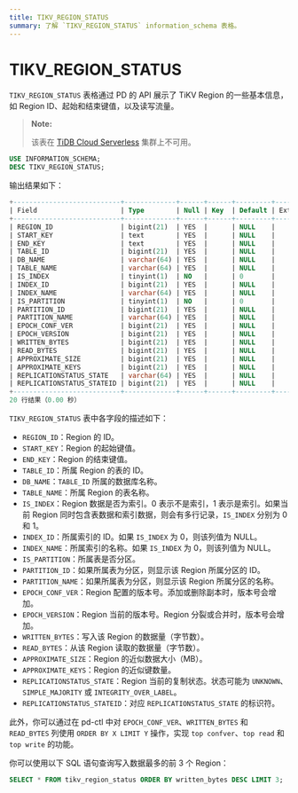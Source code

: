 ```yaml
---
title: TIKV_REGION_STATUS
summary: 了解 `TIKV_REGION_STATUS` information_schema 表格。
---
```


# TIKV_REGION_STATUS

`TIKV_REGION_STATUS` 表格通过 PD 的 API 展示了 TiKV Region 的一些基本信息，如 Region ID、起始和结束键值，以及读写流量。

> **Note:**
>
> 该表在 [TiDB Cloud Serverless](https://docs.pingcap.com/tidbcloud/select-cluster-tier#tidb-cloud-serverless) 集群上不可用。

```sql
USE INFORMATION_SCHEMA;
DESC TIKV_REGION_STATUS;
```

输出结果如下：

```sql
+---------------------------+-------------+------+------+---------+-------+
| Field                     | Type        | Null | Key  | Default | Extra |
+---------------------------+-------------+------+------+---------+-------+
| REGION_ID                 | bigint(21)  | YES  |      | NULL    |       |
| START_KEY                 | text        | YES  |      | NULL    |       |
| END_KEY                   | text        | YES  |      | NULL    |       |
| TABLE_ID                  | bigint(21)  | YES  |      | NULL    |       |
| DB_NAME                   | varchar(64) | YES  |      | NULL    |       |
| TABLE_NAME                | varchar(64) | YES  |      | NULL    |       |
| IS_INDEX                  | tinyint(1)  | NO   |      | 0       |       |
| INDEX_ID                  | bigint(21)  | YES  |      | NULL    |       |
| INDEX_NAME                | varchar(64) | YES  |      | NULL    |       |
| IS_PARTITION              | tinyint(1)  | NO   |      | 0       |       |
| PARTITION_ID              | bigint(21)  | YES  |      | NULL    |       |
| PARTITION_NAME            | varchar(64) | YES  |      | NULL    |       |
| EPOCH_CONF_VER            | bigint(21)  | YES  |      | NULL    |       |
| EPOCH_VERSION             | bigint(21)  | YES  |      | NULL    |       |
| WRITTEN_BYTES             | bigint(21)  | YES  |      | NULL    |       |
| READ_BYTES                | bigint(21)  | YES  |      | NULL    |       |
| APPROXIMATE_SIZE          | bigint(21)  | YES  |      | NULL    |       |
| APPROXIMATE_KEYS          | bigint(21)  | YES  |      | NULL    |       |
| REPLICATIONSTATUS_STATE   | varchar(64) | YES  |      | NULL    |       |
| REPLICATIONSTATUS_STATEID | bigint(21)  | YES  |      | NULL    |       |
+---------------------------+-------------+------+------+---------+-------+
20 行结果（0.00 秒）
```

`TIKV_REGION_STATUS` 表中各字段的描述如下：

* `REGION_ID`：Region 的 ID。
* `START_KEY`：Region 的起始键值。
* `END_KEY`：Region 的结束键值。
* `TABLE_ID`：所属 Region 的表的 ID。
* `DB_NAME`：`TABLE_ID` 所属的数据库名称。
* `TABLE_NAME`：所属 Region 的表名称。
* `IS_INDEX`：Region 数据是否为索引。0 表示不是索引，1 表示是索引。如果当前 Region 同时包含表数据和索引数据，则会有多行记录，`IS_INDEX` 分别为 0 和 1。
* `INDEX_ID`：所属索引的 ID。如果 `IS_INDEX` 为 0，则该列值为 NULL。
* `INDEX_NAME`：所属索引的名称。如果 `IS_INDEX` 为 0，则该列值为 NULL。
* `IS_PARTITION`：所属表是否分区。
* `PARTITION_ID`：如果所属表为分区，则显示该 Region 所属分区的 ID。
* `PARTITION_NAME`：如果所属表为分区，则显示该 Region 所属分区的名称。
* `EPOCH_CONF_VER`：Region 配置的版本号。添加或删除副本时，版本号会增加。
* `EPOCH_VERSION`：Region 当前的版本号。Region 分裂或合并时，版本号会增加。
* `WRITTEN_BYTES`：写入该 Region 的数据量（字节数）。
* `READ_BYTES`：从该 Region 读取的数据量（字节数）。
* `APPROXIMATE_SIZE`：Region 的近似数据大小（MB）。
* `APPROXIMATE_KEYS`：Region 的近似键数量。
* `REPLICATIONSTATUS_STATE`：Region 当前的复制状态。状态可能为 `UNKNOWN`、`SIMPLE_MAJORITY` 或 `INTEGRITY_OVER_LABEL`。
* `REPLICATIONSTATUS_STATEID`：对应 `REPLICATIONSTATUS_STATE` 的标识符。

此外，你可以通过在 pd-ctl 中对 `EPOCH_CONF_VER`、`WRITTEN_BYTES` 和 `READ_BYTES` 列使用 `ORDER BY X LIMIT Y` 操作，实现 `top confver`、`top read` 和 `top write` 的功能。

你可以使用以下 SQL 语句查询写入数据最多的前 3 个 Region：

```sql
SELECT * FROM tikv_region_status ORDER BY written_bytes DESC LIMIT 3;
```
